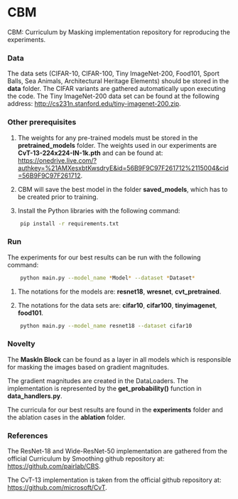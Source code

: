 # CBM

CBM: Curriculum by Masking implementation repository for reproducing the experiments.

### Data

The data sets (CIFAR-10, CIFAR-100, Tiny ImageNet-200, Food101, Sport Balls, Sea Animals, Architectural Heritage Elements) should be stored in the **data** folder. The CIFAR variants are gathered automatically upon executing the code. The Tiny ImageNet-200 data set can be found at the following address: http://cs231n.stanford.edu/tiny-imagenet-200.zip.

### Other prerequisites

1) The weights for any pre-trained models must be stored in the **pretrained_models** folder. The weights used in our experiments are **CvT-13-224x224-IN-1k.pth** and can be found at: https://onedrive.live.com/?authkey=%21AMXesxbtKwsdryE&id=56B9F9C97F261712%2115004&cid=56B9F9C97F261712.

2) CBM will save the best model in the folder **saved_models**, which has to be created prior to training.

3) Install the Python libraries with the following command:
```sh
    pip install -r requirements.txt
```

### Run

The experiments for our best results can be run with the following command:
```sh
    python main.py --model_name *Model* --dataset *Dataset*
```
1) The notations for the models are: **resnet18**, **wresnet**, **cvt_pretrained**.

2) The notations for the data sets are: **cifar10**, **cifar100**, **tinyimagenet**, **food101**.
```sh
    python main.py --model_name resnet18 --dataset cifar10
```

### Novelty

The **MaskIn Block** can be found as a layer in all models which is responsible for masking the images based on gradient magnitudes.

The gradient magnitudes are created in the DataLoaders. The implementation is represented by the **get_probability()** function in **data_handlers.py**.

The curricula for our best results are found in the **experiments** folder and the ablation cases in the **ablation** folder.

### References

The ResNet-18 and Wide-ResNet-50 implementation are gathered from the official Curriculum by Smoothing github repository at: https://github.com/pairlab/CBS. 

The CvT-13 implementation is taken from the official github repository at: https://github.com/microsoft/CvT. 
